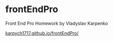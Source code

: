 # frontEndPro
Front End Pro Homework
by
Vladyslav Karpenko


[karpych1717.github.io/frontEndPro/](https://karpych1717.github.io/frontEndPro/)
